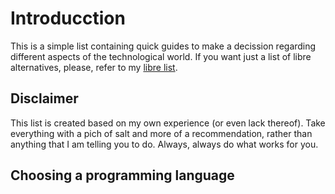 # Introducction

This is a simple list containing quick guides to make a decission regarding different aspects of the technological world. If you want just a list of libre alternatives, please, refer to my [libre list](https://github.com/Irvise/Documents/blob/master/Cheatsheets/Libre/Packages.md).

## Disclaimer

This list is created based on my own experience (or even lack thereof). Take everything with a pich of salt and more of a recommendation, rather than anything that I am telling you to do. Always, always do what works for you.

## Choosing a programming language